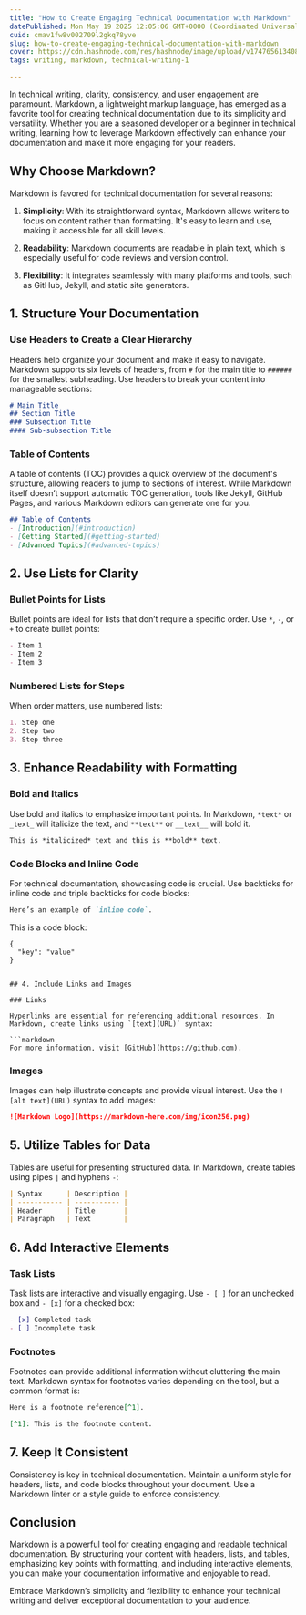 ```yaml
---
title: "How to Create Engaging Technical Documentation with Markdown"
datePublished: Mon May 19 2025 12:05:06 GMT+0000 (Coordinated Universal Time)
cuid: cmav1fw8v002709l2gkq78yve
slug: how-to-create-engaging-technical-documentation-with-markdown
cover: https://cdn.hashnode.com/res/hashnode/image/upload/v1747656134084/a073bf21-5687-4e6a-bf2f-66f108a05769.png
tags: writing, markdown, technical-writing-1

---
```


In technical writing, clarity, consistency, and user engagement are paramount. Markdown, a lightweight markup language, has emerged as a favorite tool for creating technical documentation due to its simplicity and versatility. Whether you are a seasoned developer or a beginner in technical writing, learning how to leverage Markdown effectively can enhance your documentation and make it more engaging for your readers.

## Why Choose Markdown?

Markdown is favored for technical documentation for several reasons:

1. **Simplicity**: With its straightforward syntax, Markdown allows writers to focus on content rather than formatting. It's easy to learn and use, making it accessible for all skill levels.
    
2. **Readability**: Markdown documents are readable in plain text, which is especially useful for code reviews and version control.
    
3. **Flexibility**: It integrates seamlessly with many platforms and tools, such as GitHub, Jekyll, and static site generators.
    

## 1\. Structure Your Documentation

### Use Headers to Create a Clear Hierarchy

Headers help organize your document and make it easy to navigate. Markdown supports six levels of headers, from `#` for the main title to `######` for the smallest subheading. Use headers to break your content into manageable sections:

```markdown
# Main Title
## Section Title
### Subsection Title
#### Sub-subsection Title
```

### Table of Contents

A table of contents (TOC) provides a quick overview of the document's structure, allowing readers to jump to sections of interest. While Markdown itself doesn’t support automatic TOC generation, tools like Jekyll, GitHub Pages, and various Markdown editors can generate one for you.

```markdown
## Table of Contents
- [Introduction](#introduction)
- [Getting Started](#getting-started)
- [Advanced Topics](#advanced-topics)
```

## 2\. Use Lists for Clarity

### Bullet Points for Lists

Bullet points are ideal for lists that don’t require a specific order. Use `*`, `-`, or `+` to create bullet points:

```markdown
- Item 1
- Item 2
- Item 3
```

### Numbered Lists for Steps

When order matters, use numbered lists:

```markdown
1. Step one
2. Step two
3. Step three
```

## 3\. Enhance Readability with Formatting

### Bold and Italics

Use bold and italics to emphasize important points. In Markdown, `*text*` or `_text_` will italicize the text, and `**text**` or `__text__` will bold it.

```markdown
This is *italicized* text and this is **bold** text.
```

### Code Blocks and Inline Code

For technical documentation, showcasing code is crucial. Use backticks for inline code and triple backticks for code blocks:

```markdown
Here’s an example of `inline code`.
```

This is a code block:

```plaintext
{
  "key": "value"
}
```

````plaintext

## 4. Include Links and Images

### Links

Hyperlinks are essential for referencing additional resources. In Markdown, create links using `[text](URL)` syntax:

```markdown
For more information, visit [GitHub](https://github.com).
````

### Images

Images can help illustrate concepts and provide visual interest. Use the `![alt text](URL)` syntax to add images:

```markdown
![Markdown Logo](https://markdown-here.com/img/icon256.png)
```

## 5\. Utilize Tables for Data

Tables are useful for presenting structured data. In Markdown, create tables using pipes `|` and hyphens `-`:

```markdown
| Syntax      | Description |
| ----------- | ----------- |
| Header      | Title       |
| Paragraph   | Text        |
```

## 6\. Add Interactive Elements

### Task Lists

Task lists are interactive and visually engaging. Use `- [ ]` for an unchecked box and `- [x]` for a checked box:

```markdown
- [x] Completed task
- [ ] Incomplete task
```

### Footnotes

Footnotes can provide additional information without cluttering the main text. Markdown syntax for footnotes varies depending on the tool, but a common format is:

```markdown
Here is a footnote reference[^1].

[^1]: This is the footnote content.
```

## 7\. Keep It Consistent

Consistency is key in technical documentation. Maintain a uniform style for headers, lists, and code blocks throughout your document. Use a Markdown linter or a style guide to enforce consistency.

## Conclusion

Markdown is a powerful tool for creating engaging and readable technical documentation. By structuring your content with headers, lists, and tables, emphasizing key points with formatting, and including interactive elements, you can make your documentation informative and enjoyable to read.

Embrace Markdown’s simplicity and flexibility to enhance your technical writing and deliver exceptional documentation to your audience.
